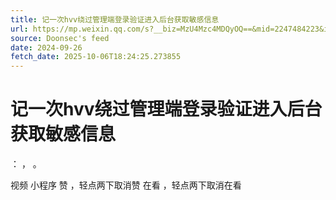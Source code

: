 ```yaml
---
title: 记一次hvv绕过管理端登录验证进入后台获取敏感信息
url: https://mp.weixin.qq.com/s?__biz=MzU4Mzc4MDQyOQ==&mid=2247484223&idx=1&sn=023dfac8852bb84cd1364c1dfd1b4307
source: Doonsec's feed
date: 2024-09-26
fetch_date: 2025-10-06T18:24:25.273855
---
```


# 记一次hvv绕过管理端登录验证进入后台获取敏感信息

：
，
。

视频
小程序
赞
，轻点两下取消赞
在看
，轻点两下取消在看
